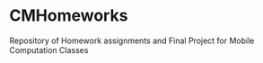# CMHomeworks

Repository of Homework assignments and Final Project for Mobile Computation Classes 
